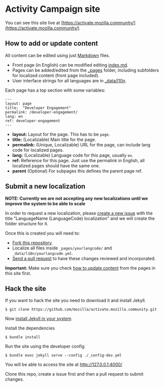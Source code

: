 # Activity Campaign site

You can see this site live at [https://activate.mozilla.community/](https://activate.mozilla.community/)

## How to add or update content

All content can be edited using just [Markdown](https://en.wikipedia.org/wiki/Markdown) files.

* Front page (in English) can be modified editing [index.md](/_includes/index.md).
* Pages can be added/edited from the [_pages](/_pages) folder, including subfolders for localized content (front page included).
* User interface strings for all languages are in [_data/l10n](/_data/l10n/).

Each page has a top section with some variables:

```
---
layout: page
title:  "Developer Engagement"
permalink: /developer-engagement/
lang: en
ref: developer-engagement
---
```

* **layout:** Layout for the page. This has to be ``page``.
* **title:** (Localizable) Main title for the page.
* **permalink:** (Unique, Localizable) URL for the page, can include lang code for localized pages.
* **lang:** (Localizable) Language code for this page, usually ``en``.
* **ref:** Reference for this page. Just use the permalink in English, all localized pages should have the same one.
* **parent** (Optional) For subpages this defines the parent page ref.

## Submit a new localization

**NOTE: Currently we are not accepting any new localizations until we improve the system to be able to scale**

In order to request a new localization, please [create a new issue](https://github.com/mozilla/activate.mozilla.community/issues) with the title "LanguageName (LanguageCode) localization" and we will create the folder structure for it.

Once this is created you will need to:
* [Fork this repository](https://help.github.com/articles/fork-a-repo/).
* Localize all files inside ``_pages/yourlangcode/`` and ``_data/l10n/yourlangcode.yml``.
* [Send a pull request](https://help.github.com/articles/using-pull-requests/) to have these changes reviewed and incorporated.

**Important:** Make sure you check [how to update content](https://github.com/mozilla/activate.mozilla.community#how-to-add-or-update-content) from the pages in this site first.

## Hack the site

If you want to hack the site you need to download it and install Jekyll.

``$ git clone https://github.com/mozilla/activate.mozilla.community.git``

Now [install Jekyll in your system](https://jekyllrb.com/docs/installation/)

Install the dependencies

``$ bundle install``

Run the site using the developer config

``$ bundle exec jekyll serve --config ./_config-dev.yml``

You will be able to access the site at [http://127.0.0.1:4000/
](http://127.0.0.1:4000/
)

Clone this repo, create a issue first and then a pull request to submit changes.
